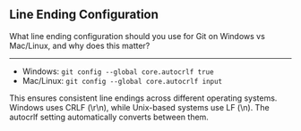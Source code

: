 ## Line Ending Configuration

What line ending configuration should you use for Git on Windows vs Mac/Linux, and why does this matter?

---

- Windows: `git config --global core.autocrlf true`
- Mac/Linux: `git config --global core.autocrlf input`

This ensures consistent line endings across different operating systems. Windows uses CRLF (\r\n), while Unix-based systems use LF (\n). The autocrlf setting automatically converts between them.

